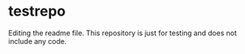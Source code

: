 # testrepo
Editing the readme file.
This repository is just for testing and does not include any code.
